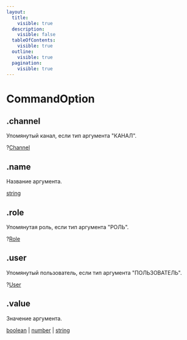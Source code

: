 ```yaml
---
layout:
  title:
    visible: true
  description:
    visible: false
  tableOfContents:
    visible: true
  outline:
    visible: true
  pagination:
    visible: true
---
```


# CommandOption

## .channel

Упомянутый канал, если тип аргумента "КАНАЛ".

?[Channel](channel.md)

## .name

Название аргумента.

[string](https://developer.mozilla.org/ru/docs/Web/JavaScript/Reference/Global_Objects/String)

## .role

Упомянутая роль, если тип аргумента "РОЛЬ".

?[Role](role.md)

## .user

Упомянутый пользователь, если тип аргумента "ПОЛЬЗОВАТЕЛЬ".

?[User](user.md)

## .value

Значение аргумента.

[boolean](https://developer.mozilla.org/ru/docs/Web/JavaScript/Reference/Global_Objects/Boolean) | [number](https://developer.mozilla.org/ru/docs/Web/JavaScript/Reference/Global_Objects/Number) | [string](https://developer.mozilla.org/ru/docs/Web/JavaScript/Reference/Global_Objects/String)
